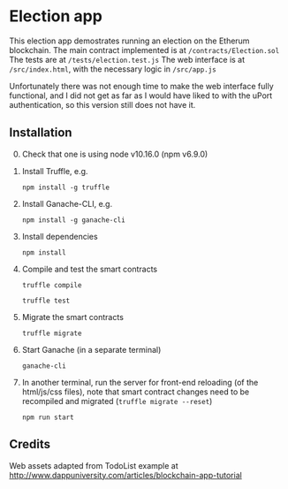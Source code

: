 
# Election app

This election app demostrates running an election on the Etherum blockchain.
The main contract implemented is at `/contracts/Election.sol`
The tests are at `/tests/election.test.js`
The web interface is at `/src/index.html`, with the necessary logic
in `/src/app.js`

Unfortunately there was not enough time to make the web interface fully
functional, and I did not get as far as I would have liked to with
the uPort authentication, so this version still does not have it.


## Installation

0. Check that one is using node v10.16.0 (npm v6.9.0)

1. Install Truffle, e.g.

    ```
    npm install -g truffle
    ```

2. Install Ganache-CLI, e.g.
    ```
    npm install -g ganache-cli
    ```

3. Install dependencies

    ```
    npm install
    ```

4. Compile and test the smart contracts
    ```
    truffle compile
    ```

    ```
    truffle test
    ```


5. Migrate the smart contracts
    ```
    truffle migrate
    ```

6. Start Ganache (in a separate terminal)
    ```
    ganache-cli
    ```

7. In another terminal, 
   run the server for front-end reloading (of the html/js/css files), 
   note that smart contract changes need to be recompiled and migrated 
   (`truffle migrate --reset`)

    ```
    npm run start
    ```


## Credits

Web assets adapted from TodoList example at http://www.dappuniversity.com/articles/blockchain-app-tutorial
